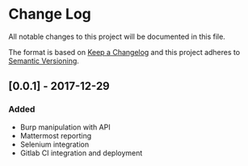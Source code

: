 # Change Log
All notable changes to this project will be documented in this file.

The format is based on [Keep a Changelog](http://keepachangelog.com/)
and this project adheres to [Semantic Versioning](http://semver.org/).

## [0.0.1] - 2017-12-29
### Added
- Burp manipulation with API
- Mattermost reporting
- Selenium integration
- Gitlab CI integration and deployment

